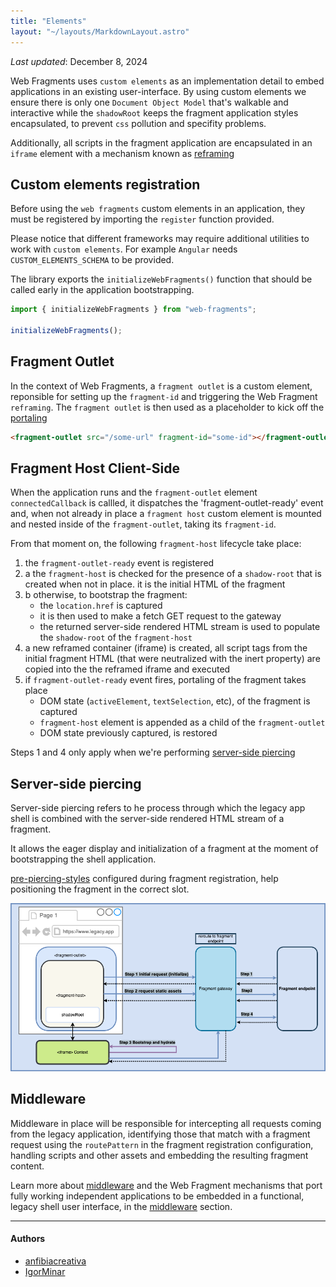 ```yaml
---
title: "Elements"
layout: "~/layouts/MarkdownLayout.astro"
---
```


_Last updated_: December 8, 2024

Web Fragments uses `custom elements` as an implementation detail to embed applications in an existing user-interface. By using custom elements we ensure there is only one `Document Object Model` that's walkable and interactive while the `shadowRoot` keeps the fragment application styles encapsulated, to prevent `css` pollution and specifity problems.

Additionally, all scripts in the fragment application are encapsulated in an `iframe` element with a mechanism known as [reframing](./reframed.md)

## Custom elements registration

Before using the `web fragments` custom elements in an application, they must be registered by importing the `register` function provided.

Please notice that different frameworks may require additional utilities to work with `custom elements`. For example `Angular` needs `CUSTOM_ELEMENTS_SCHEMA` to be provided.

The library exports the `initializeWebFragments()` function that should be called early in the application bootstrapping.

```javascript
import { initializeWebFragments } from "web-fragments";

initializeWebFragments();
```

## Fragment Outlet

In the context of Web Fragments, a `fragment outlet` is a custom element, reponsible for setting up the `fragment-id` and triggering the Web Fragment `reframing`. The `fragment outlet` is then used as a placeholder to kick off the [portaling](./glossary#portaling)

```html
<fragment-outlet src="/some-url" fragment-id="some-id"></fragment-outlet>
```

## Fragment Host Client-Side

When the application runs and the `fragment-outlet` element `connectedCallback` is callled, it dispatches the 'fragment-outlet-ready' event and, when not already in place a `fragment host` custom element is mounted and nested inside of the `fragment-outlet`, taking its `fragment-id`.

From that moment on, the following `fragment-host` lifecycle take place:

1. the `fragment-outlet-ready` event is registered
2. a the `fragment-host` is checked for the presence of a `shadow-root` that is created when not in place. it is the initial HTML of the fragment
3. b otherwise, to bootstrap the fragment:
   - the `location.href` is captured
   - it is then used to make a fetch GET request to the gateway
   - the returned server-side rendered HTML stream is used to populate the `shadow-root` of the `fragment-host`
4. a new reframed container (iframe) is created, all script tags from the initial fragment HTML (that were neutralized with the inert property) are copied into the the reframed iframe and executed
5. if `fragment-outlet-ready` event fires, portaling of the fragment takes place
   - DOM state (`activeElement`, `textSelection`, etc), of the fragment is captured
   - `fragment-host` element is appended as a child of the `fragment-outlet`
   - DOM state previously captured, is restored

Steps 1 and 4 only apply when we're performing [server-side piercing](#server-side-piercing)

## Server-side piercing

Server-side piercing refers to he process through which the legacy app shell is combined with the server-side rendered HTML stream of a fragment.

It allows the eager display and initialization of a fragment at the moment of bootstrapping the shell application.

[pre-piercing-styles](./glossary#eager-rendering-piercing) configured during fragment registration, help positioning the fragment in the correct slot.

![web fragments middleware](../../assets/images/wf-middleware.drawio.png)

## Middleware

Middleware in place will be responsible for intercepting all requests coming from the legacy application, identifying those that match with a fragment request using the `routePattern` in the fragment registration configuration, handling scripts and other assets and embedding the resulting fragment content.

Learn more about [middleware](./middleware) and the Web Fragment mechanisms that port fully working independent applications to be embedded in a functional, legacy shell user interface, in the [middleware](./middleware) section.

---

#### Authors

<ul class="authors">
    <li class="author"><a href="https://github.com/anfibiacreativa">anfibiacreativa</a></li>
    <li class="author"><a href="https://github.com/igorminar">IgorMinar</a></li>
</ul>
